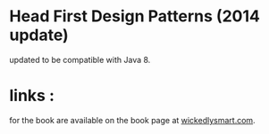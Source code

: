 # Head First Design Patterns (2014 update)

updated to be compatible with Java 8. 



links : 
===== 

for the book are available on the book page at <a href="http://wickedlysmart.com/head-first-design-patterns/">wickedlysmart.com</a>.



